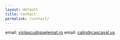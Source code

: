```yaml
---
layout: default
title: Contact
permalink: /contact/
---
```


email: violascu@spelemat.ro
email: calin@cascaval.us
